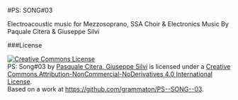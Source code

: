 #PS: SONG#03

Electroacoustic music for Mezzosoprano, SSA Choir & Electronics
Music By Paquale Citera & Giuseppe Silvi

###License

<a rel="license" href="http://creativecommons.org/licenses/by-nc-nd/4.0/deed.en_US"><img alt="Creative Commons License" style="border-width:0" src="http://i.creativecommons.org/l/by-nc-nd/4.0/88x31.png" /></a><br /><span xmlns:dct="http://purl.org/dc/terms/" property="dct:title">PS: Song#03</span> by <a xmlns:cc="http://creativecommons.org/ns#" href="https://github.com/grammaton/PS--SONG--03" property="cc:attributionName" rel="cc:attributionURL">Pasquale Citera, Giuseppe Silvi</a> is licensed under a <a rel="license" href="http://creativecommons.org/licenses/by-nc-nd/4.0/deed.en_US">Creative Commons Attribution-NonCommercial-NoDerivatives 4.0 International License</a>.<br />Based on a work at <a xmlns:dct="http://purl.org/dc/terms/" href="https://github.com/grammaton/PS--SONG--03" rel="dct:source">https://github.com/grammaton/PS--SONG--03</a>.